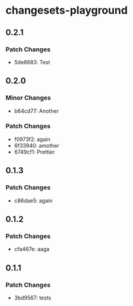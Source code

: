# changesets-playground

## 0.2.1

### Patch Changes

- 5de8683: Test

## 0.2.0

### Minor Changes

- b64cd77: Another

### Patch Changes

- f0973f2: again
- 6f33940: amother
- 6749cf1: Prettier

## 0.1.3

### Patch Changes

- c86dae5: again

## 0.1.2

### Patch Changes

- cfa467e: aaga

## 0.1.1

### Patch Changes

- 3bd9567: tests
